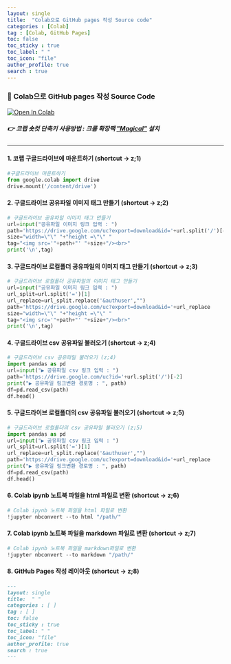 ```yaml
---
layout: single
title:  "Colab으로 GitHub pages 작성 Source code"
categories : [Colab]
tag : [Colab, GitHub Pages]
toc: false
toc_sticky : true
toc_label: " "
toc_icon: "file" 
author_profile: true
search : true 
---
```


### **📌 Colab으로 GitHub pages 작성 Source Code**

<a href="https://colab.research.google.com/drive/1vJrptCaNj7j2sLc_ce3ZlhVXkz5QB58e?usp=sharing" target="_parent"><img src="https://colab.research.google.com/assets/colab-badge.svg" alt="Open In Colab"/></a>

##### 👉 코랩 숏컷 단축키 사용방법 : 크롬 확장팩 ["Magical"](https://www.getmagical.com/change-log) 설치 

---

#### 1. 코랩 구글드라이브에 마운트하기 (shortcut → z;1)

```python
#구글드라이브 마운트하기
from google.colab import drive
drive.mount('/content/drive')
```

#### 2. 구글드라이브 공유파일 이미지 태그 만들기 (shortcut → z;2)

```python
# 구글드라이브 공유파일 이미지 태그 만들기
url=input("공유파일 이미지 링크 입력 : ")
path='https://drive.google.com/uc?export=download&id='+url.split('/')[-2]
size="width=\"\" "+"height =\"\" "
tag="<img src='"+path+"' "+size+"/><br>"
print('\n',tag)
```

#### 3. 구글드라이브 로컬폴더 공유파일의 이미지 태그 만들기 (shortcut → z;3)

```python
# 구글드라이브 로컬폴더 공유파일의 이미지 태그 만들기
url=input("공유파일 이미지 링크 입력 : ")
url_split=url.split('=')[1]
url_replace=url_split.replace('&authuser',"")
path='https://drive.google.com/uc?export=download&id='+url_replace
size="width=\"\" "+"height =\"\" "
tag="<img src='"+path+"' "+size+"/><br>"
print('\n',tag)
```

#### 4. 구글드라이브 csv 공유파일 불러오기 (shortcut → z;4)

```python
# 구글드라이브 csv 공유파일 불러오기 (z;4)
import pandas as pd
url=input("▶ 공유파일 csv 링크 입력 : ")
path='https://drive.google.com/uc?id='+url.split('/')[-2]
print("▶ 공유파일 링크변환 경로명 : ", path)
df=pd.read_csv(path)
df.head()
```

#### 5. 구글드라이브 로컬폴더의 csv 공유파일 불러오기 (shortcut → z;5)

```python
# 구글드라이브 로컬폴더의 csv 공유파일 불러오기 (z;5)
import pandas as pd
url=input("▶ 공유파일 csv 링크 입력 : ")
url_split=url.split('=')[1]
url_replace=url_split.replace('&authuser',"")
path='https://drive.google.com/uc?export=download&id='+url_replace
print("▶ 공유파일 링크변환 경로명 : ", path)
df=pd.read_csv(path)
df.head()
```

#### 6. Colab ipynb 노트북 파일을 html 파일로 변환 (shortcut → z;6)

```python
# Colab ipynb 노트북 파일을 html 파일로 변환
!jupyter nbconvert --to html "/path/"
```

#### 7. Colab ipynb 노트북 파일을 markdown 파일로 변환 (shortcut → z;7)

```python
# Colab ipynb 노트북 파일을 markdown파일로 변환
!jupyter nbconvert --to markdown "/path/"
```

#### 8. GitHub Pages 작성 레이아웃 (shortcut → z;8)

```markdown
---
layout: single
title:  " "
categories : [ ]
tag : [ ]
toc: false
toc_sticky : true
toc_label: " "
toc_icon: "file"  
author_profile: true
search : true 
---
```
